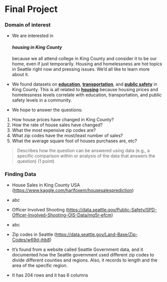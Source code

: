 # Final Project

 ### Domain of interest
 - We are interested in <h4>*housing in King County*</h4>because we all attend college in King County and consider it to be our home, even if just temporarily. Housing and homelessness are hot topics in Seattle right now and pressing issues. We’d all like to learn more about it.

 - We found datasets on [**education**](https://data.seattle.gov/Education/SPP-Enrollment/ix3q-qr7w), [**transportation**](https://data.seattle.gov/Land-Base/Zip-Codes/w69d-ihb8), and [**public safety**](https://data.seattle.gov/Public-Safety/SPD-Officer-Involved-Shooting-OIS-Data/mg5r-efcm) in King County. This is all related to [**housing**](https://www.kaggle.com/harlfoxem/housesalesprediction) because housing prices and homelessness levels correlate with education, transportation, and public safety levels in a community.

- We hope to answer the questions:
 1. How house prices have changed in King County?
 1. How the rate of house sales have changed?
 1. What the most expensive zip codes are?
 1. What zip codes have the most/least number of sales?
 1. What the average square foot of houses purchases are, etc?

 > Describes how the question can be answered using data (e.g., a specific comparison within or analysis of the data that answers the question) (1 point)

### Finding Data

- House Sales in King County USA (https://www.kaggle.com/harlfoxem/housesalesprediction)
 - abc

- Officer Involved Shooting (https://data.seattle.gov/Public-Safety/SPD-Officer-Involved-Shooting-OIS-Data/mg5r-efcm)
 - abc

- Zip codes in Seattle (https://data.seattle.gov/Land-Base/Zip-Codes/w69d-ihb8)

 - It’s found from a website called Seattle Government data, and it documented how the Seattle government used different zip codes to divide different counties and regions. Also, it records to length and the area of the specific region.  

 - It has 204 rows and it has 6 columns
